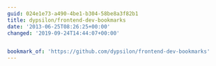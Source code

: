 ```yaml
---
guid: 024e1e73-a490-4be1-b304-58be8a3f82b1
title: dypsilon/frontend-dev-bookmarks
date: '2013-06-25T08:26:25+00:00'
changed: '2019-09-24T14:44:07+00:00'


bookmark_of: 'https://github.com/dypsilon/frontend-dev-bookmarks'
---
```




